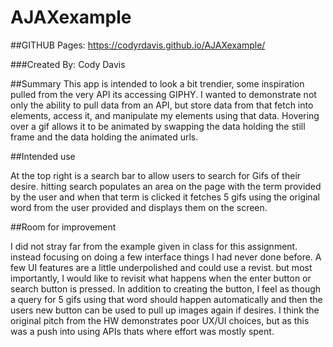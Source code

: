 # AJAXexample

##GITHUB Pages: https://codyrdavis.github.io/AJAXexample/

###Created By: Cody Davis

##Summary
This app is intended to look a bit trendier, some inspiration pulled from the very API its accessing GIPHY. I wanted to demonstrate not only the ability to pull data from an API, but store data from that fetch into elements, access it, and manipulate my elements using that data. Hovering over a gif allows it to be animated by swapping the data holding the still frame and the data holding the animated urls.

##Intended use

At the top right is a search bar to allow users to search for Gifs of their desire. hitting search populates an area on the page with the term provided by the user and when that term is clicked it fetches 5 gifs using the original word from the user provided and displays them on the screen.

##Room for improvement

I did not stray far from the example given in class for this assignment. instead focusing on doing a few interface things I had never done before. A few UI features are a little underpolished and could use a revist. but most importantly, I would like to revisit what happens when the enter button or search button is pressed. In addition to creating the button, I feel as though a query for 5 gifs using that word should happen automatically and then the users new button can be used to pull up images again if desires. I think the original pitch from the HW demonstrates poor UX/UI choices, but as this was a push into using APIs thats where effort was mostly spent. 
